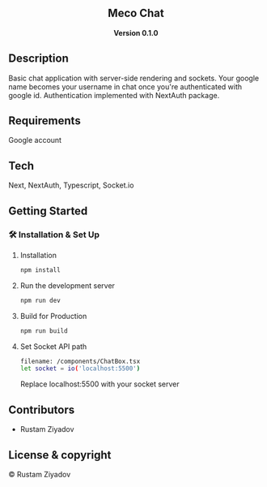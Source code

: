 <div align="center">
  <h2>Meco Chat</h2>
  <strong>Version 0.1.0</strong>
</div>

<p align="center">
  <!-- 🚀 View @ https://next-tuts-g6xp1s7fp-zyderus.vercel.app | hosted with <a href="https://vercel.com/">vercel</a> -->
</p>

<div align="center">
  <!-- <img src="/public/assets/images/Portfolio.png" width="100%"> -->
</div>

## Description

Basic chat application with server-side rendering and sockets. Your google name becomes your username in chat once you're authenticated with google id. Authentication implemented with NextAuth package.

## Requirements

Google account

## Tech

Next, NextAuth, Typescript, Socket.io

## Getting Started

### 🛠 Installation & Set Up

1. Installation

   ```sh
   npm install
   ```

2. Run the development server

   ```sh
   npm run dev
   ```

3. Build for Production

   ```sh
   npm run build
   ```

4. Set Socket API path

   ```sh
   filename: /components/ChatBox.tsx
   let socket = io('localhost:5500')
   ```

   Replace localhost:5500 with your socket server

## Contributors

- Rustam Ziyadov

## License & copyright

&copy; Rustam Ziyadov
